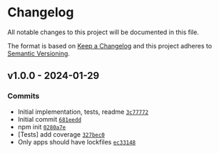 # Changelog

All notable changes to this project will be documented in this file.

The format is based on [Keep a Changelog](https://keepachangelog.com/en/1.0.0/)
and this project adheres to [Semantic Versioning](https://semver.org/spec/v2.0.0.html).

## v1.0.0 - 2024-01-29

### Commits

- Initial implementation, tests, readme [`3c77772`](https://github.com/inspect-js/has-named-captures/commit/3c77772f4a211295680beacbb7e6e92fe342487b)
- Initial commit [`681eedd`](https://github.com/inspect-js/has-named-captures/commit/681eedd5d07ff4d940b98a861cc0aadf45dff113)
- npm init [`0280a7e`](https://github.com/inspect-js/has-named-captures/commit/0280a7e0528813160524605871d9e0dd540b9b73)
- [Tests] add coverage [`327bec0`](https://github.com/inspect-js/has-named-captures/commit/327bec0cd8a49773ce063b6a1e0f480047e2ffe7)
- Only apps should have lockfiles [`ec33148`](https://github.com/inspect-js/has-named-captures/commit/ec33148063f6bd68f1479341422ac312154c91e6)
